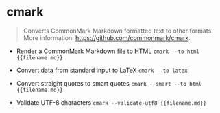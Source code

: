# cmark
> Converts CommonMark Markdown formatted text to other formats.
> More information: <https://github.com/commonmark/cmark>.

- Render a CommonMark Markdown file to HTML
`cmark --to html {{filename.md}}`

- Convert data from standard input to LaTeX
`cmark --to latex`

- Convert straight quotes to smart quotes
`cmark --smart --to html {{filename.md}}`

- Validate UTF-8 characters
`cmark --validate-utf8 {{filename.md}}`
